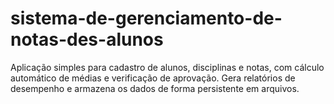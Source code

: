 # sistema-de-gerenciamento-de-notas-des-alunos
Aplicação simples para cadastro de alunos, disciplinas e notas, com cálculo automático de médias e verificação de aprovação. Gera relatórios de desempenho e armazena os dados de forma persistente em arquivos.
